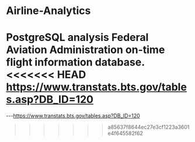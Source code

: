 # Airline-Analytics
PostgreSQL analysis
Federal Aviation Administration on-time flight information database.
<<<<<<< HEAD
https://www.transtats.bts.gov/tables.asp?DB_ID=120
=======
---https://www.transtats.bts.gov/tables.asp?DB_ID=120
>>>>>>> a85637f8644ec27e3cf1223a3601e4f645582f62
